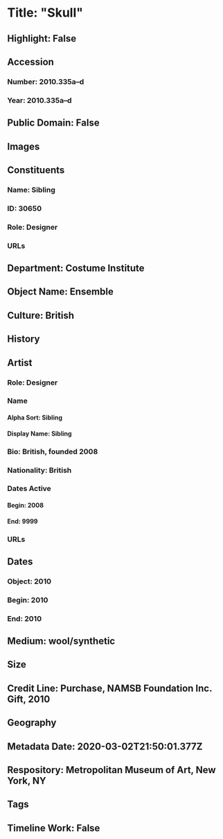 # Title: "Skull"
## Highlight: False
## Accession
### Number: 2010.335a–d
### Year: 2010.335a–d
## Public Domain: False
## Images
## Constituents
### Name: Sibling
### ID: 30650
### Role: Designer
### URLs
## Department: Costume Institute
## Object Name: Ensemble
## Culture: British
## History
## Artist
### Role: Designer
### Name
#### Alpha Sort: Sibling
#### Display Name: Sibling
### Bio: British, founded 2008
### Nationality: British
### Dates Active
#### Begin: 2008
#### End: 9999
### URLs
## Dates
### Object: 2010
### Begin: 2010
### End: 2010
## Medium: wool/synthetic
## Size
## Credit Line: Purchase, NAMSB Foundation Inc. Gift, 2010
## Geography
## Metadata Date: 2020-03-02T21:50:01.377Z
## Respository: Metropolitan Museum of Art, New York, NY
## Tags
## Timeline Work: False